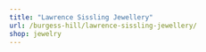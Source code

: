 ```yaml
---
title: "Lawrence Sissling Jewellery"
url: /burgess-hill/lawrence-sissling-jewellery/
shop: jewelry
---
```

